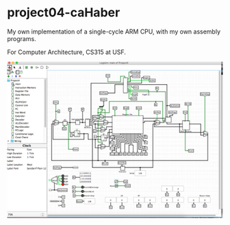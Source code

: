 # project04-caHaber

My own implementation of a single-cycle ARM CPU, with my own assembly programs.

For Computer Architecture, CS315 at USF.

![Finished ArmCPU](CPU.png)
